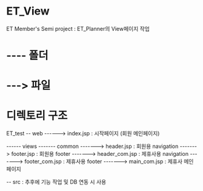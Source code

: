 # ET_View
ET Member's Semi project : ET_Planner의 View페이지 작업

# ---- 폴더
# ---> 파일
  
# 디렉토리 구조 
ET_test
-- web 
   ------> index.jsp : 시작페이지 (회원 메인페이지)
   
   ------ views 
            ------- common 
                       -------> header.jsp : 회원용 navigation
                       -------> footer.jsp : 회원용 footer
                       -------> header_com.jsp : 제휴사용 navigation
                       -------> footer_com.jsp : 제휴사용 footer
            -------> main_com.jsp : 제휴사 메인페이지
            
-- src : 추후에 기능 작업 및 DB 연동 시 사용
